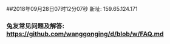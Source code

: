 ##2018年09月28日07时12分07秒 新址: 159.65.124.171
### 兔友常见问题及解答: https://github.com/wanggonging/d/blob/w/FAQ.md
